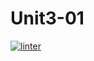 # Unit3-01
[![linter](https://github.com/<Samantha-Nguyen>/Unit3-01/workflows/linter/badge.svg)](https://github.com/marketplace/actions/super-linter)
